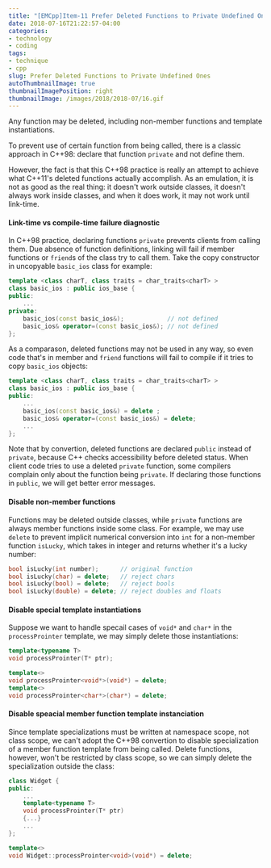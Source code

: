 ```yaml
---
title: "[EMCpp]Item-11 Prefer Deleted Functions to Private Undefined Ones"
date: 2018-07-16T21:22:57-04:00
categories:
- technology
- coding
tags:
- technique
- cpp
slug: Prefer Deleted Functions to Private Undefined Ones
autoThumbnailImage: true
thumbnailImagePosition: right
thumbnailImage: /images/2018/2018-07/16.gif
---
```


Any function may be deleted, including non-member functions and template instantiations.
<!--more-->

To prevent use of certain function from being called, there is a classic approach in C++98: declare that function `private` and not define them.

However, the fact is that this C++98 practice is really an attempt to achieve what C++11's deleted functions actually accomplish. As an emulation, it is not as good as the real thing: it doesn't work outside classes, it doesn't always work inside classes, and when it does work, it may not work until link-time.

#### Link-time vs compile-time failure diagnostic

In C++98 practice, declaring functions `private` prevents clients from calling them. Due absence of function definitions, linking will fail if member functions or `friend`s of the class try to call them. Take the copy constructor in uncopyable `basic_ios` class for example:

```cpp
template <class charT, class traits = char_traits<charT> >
class basic_ios : public ios_base {
public:
    ...
private:
    basic_ios(const basic_ios&);            // not defined
    basic_ios& operator=(const basic_ios&); // not defined
};
```

As a comparason, deleted functions may not be used in any way, so even code that's in member and `friend` functions will fail to compile if it tries to copy `basic_ios` objects:

```cpp
template <class charT, class traits = char_traits<charT> >
class basic_ios : public ios_base {
public:
    ...
    basic_ios(const basic_ios&) = delete ;
    basic_ios& operator=(const basic_ios&) = delete;
    ...
};
```

Note that by convertion, deleted functions are declared `public` instead of `private`, because C++ checks accessibility before deleted status. When client code tries to use a deleted `private` function, some compilers complain only about the function being `private`. If declaring those functions in `public`, we will get better error messages.

#### Disable non-member functions

Functions may be deleted outside classes, while `private` functions are always member functions inside some class. For example, we may use `delete` to prevent implicit numerical conversion into `int` for a non-member function `isLucky`, which takes in integer and returns whether it's a lucky number:

```cpp
bool isLucky(int number);      // original function
bool isLucky(char) = delete;   // reject chars
bool isLucky(bool) = delete;   // reject bools
bool isLucky(double) = delete; // reject doubles and floats
```

#### Disable special template instantiations

Suppose we want to handle specail cases of `void*` and `char*` in the `processProinter` template, we may simply delete those instantiations:

```cpp
template<typename T>
void processProinter(T* ptr);

template<>
void processProinter<void*>(void*) = delete;
template<>
void processProinter<char*>(char*) = delete;
```

#### Disable speacial member function template instanciation

Since template specializations must be written at namespace scope, not class scope, we can't adopt the C++98 convertion to disable specialization of a member function template from being called. Delete functions, however, won't be restricted by class scope, so we can simply delete the specialization outside the class:

```cpp
class Widget {
public:
    ...
    template<typename T>
    void processProinter(T* ptr)
    {...}
    ...
};

template<>
void Widget::processProinter<void>(void*) = delete;
```
